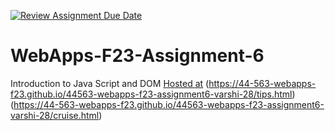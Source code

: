 [![Review Assignment Due Date](https://classroom.github.com/assets/deadline-readme-button-24ddc0f5d75046c5622901739e7c5dd533143b0c8e959d652212380cedb1ea36.svg)](https://classroom.github.com/a/b9NC0g7h)
# WebApps-F23-Assignment-6
Introduction to Java Script and DOM
[Hosted at](https://44-563-webapps-f23.github.io/44563-webapps-f23-assignment6-varshi-28/author.html)
(https://44-563-webapps-f23.github.io/44563-webapps-f23-assignment6-varshi-28/tips.html)
(https://44-563-webapps-f23.github.io/44563-webapps-f23-assignment6-varshi-28/cruise.html)


